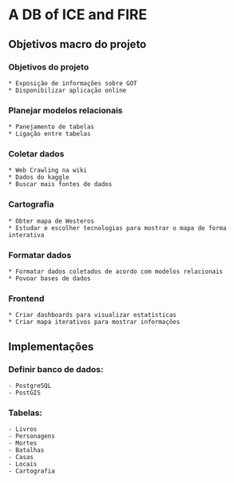 # A DB of ICE and FIRE

## Objetivos macro do projeto

### Objetivos do projeto
	* Exposição de informações sobre GOT
	* Disponibilizar aplicação online

### Planejar modelos relacionais
	* Panejamento de tabelas
	* Ligação entre tabelas

### Coletar dados
	* Web Crawling na wiki
	* Dados do kaggle
	* Buscar mais fontes de dados

### Cartografia
	* Obter mapa de Westeros
	* Estudar e escolher tecnologias para mostrar o mapa de forma interativa

### Formatar dados
	* Formatar dados coletados de acordo com modelos relacionais
	* Povoar bases de dados

### Frontend
	* Criar dashboards para visualizar estatísticas
	* Criar mapa iterativos para mostrar informações 


## Implementações

### Definir banco de dados:
	- PostgreSQL
	- PostGIS

### Tabelas:
	- Livros
	- Personagens
	- Mortes
	- Batalhas
	- Casas
	- Locais
	- Cartografia


